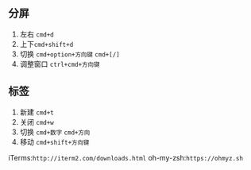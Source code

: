 ## 分屏
1. 左右 `cmd+d`
2. 上下`cmd+shift+d`
3. 切换 `cmd+option+方向键` `cmd+[/]`
4. 调整窗口 `ctrl+cmd+方向键`

## 标签
1. 新建 `cmd+t`
2. 关闭 `cmd+w`
3. 切换 `cmd+数字`  `cmd+方向`
4. 移动 `cmd+shift+方向键`

iTerms:`http://iterm2.com/downloads.html`
oh-my-zsh:`https://ohmyz.sh`
